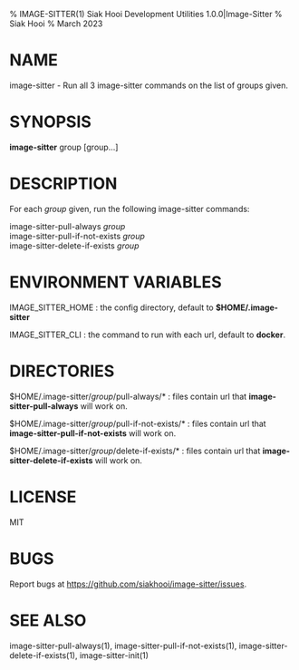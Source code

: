 % IMAGE-SITTER(1) Siak Hooi Development Utilities 1.0.0|Image-Sitter
% Siak Hooi
% March 2023

# NAME
image-sitter - Run all 3 image-sitter commands on the list of groups given.

# SYNOPSIS
**image-sitter** group [group...]

# DESCRIPTION
For each *group* given, run the following image-sitter commands:

image-sitter-pull-always *group*\
image-sitter-pull-if-not-exists *group*\
image-sitter-delete-if-exists *group*

# ENVIRONMENT VARIABLES
IMAGE_SITTER_HOME
: the config directory, default to **$HOME/.image-sitter**

IMAGE_SITTER_CLI
: the command to run with each url, default to **docker**.

# DIRECTORIES
$HOME/.image-sitter/*group*/pull-always/*
: files contain url that **image-sitter-pull-always** will work on.

$HOME/.image-sitter/*group*/pull-if-not-exists/*
: files contain url that **image-sitter-pull-if-not-exists** will work on.

$HOME/.image-sitter/*group*/delete-if-exists/*
: files contain url that **image-sitter-delete-if-exists** will work on.

# LICENSE
MIT

# BUGS
Report bugs at https://github.com/siakhooi/image-sitter/issues.

# SEE ALSO
image-sitter-pull-always(1), image-sitter-pull-if-not-exists(1), image-sitter-delete-if-exists(1), image-sitter-init(1)
